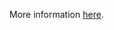 More information [here](https://docs.prismacloud.io/en/enterprise-edition/policy-reference/google-cloud-policies/google-cloud-general-policies/ensure-gcp-memorystore-for-redis-uses-intransit-encryption).

